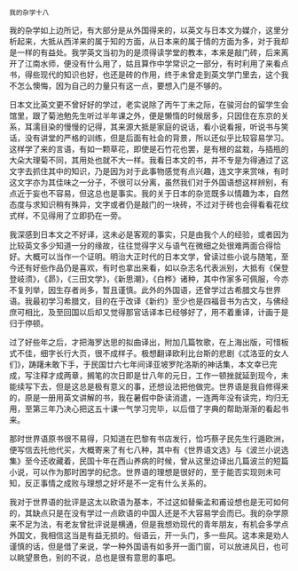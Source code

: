     我的杂学十八 

   我的杂学如上边所记，有大部分是从外国得来的，以英文与日本文为媒介，这里分析起来，大抵从西洋来的属于知的方面，从日本来的属于情的方面为多，对于我却是一样的有益处。我学英文当初为的是须得读学堂的教本，本来是敲门砖，后来离开了江南水师，便没有什么用了，姑且算作中学常识之一部分，有时利用了来看点书，得些现代的知识也好，也还是砖的作用，终于未曾走到英文学门里去，这个我不怎么懊悔，因为自己的力量只有这一点，要想入门是不够的。

   日本文比英文更不曾好好的学过，老实说除了丙午丁未之际，在骏河台的留学生会馆里，跟了菊池勉先生听过半年课之外，便是懒惰的时候居多，只因住在东京的关系，耳濡目染的慢慢的记得，其来源大抵是家庭的说话，看小说看报，听说书与笑话，没有讲堂的严格的训练，但是后面有社会的背景，所以还似乎比较容易学习。这样学了来的言语，有如一颗草花，即使是石竹花也罢，是有根的盆栽，与插瓶的大朵大理菊不同，其用处也就不大一样。我看日本文的书，并不专是为得通过了这文字去抓住其中的知识，乃是因为对于此事物感觉有点兴趣，连文字来赏味，有时这文字亦为其佳味之一分子，不很可以分离，虽然我们对于外国语想这样辨别，有点近于妄也不容易，但这总也是事实。我的关于日本的杂览既多以情趣为本，自然态度与求知识稍有殊异，文字或者仍是敲门的一块砖，不过对于砖也会得看看花纹式样，不见得用了立即扔在一旁。

   我深感到日本文之不好译，这未必是客观的事实，只是由我个人的经验，或者因为比较英文多少知道一分的缘故，往往觉得字义与语气在微细之处很难两面合得恰好。大概可以当作一个证明。明治大正时代的日本文学，曾读过些小说与随笔，至今还有好些作品仍是喜欢，有时也拿出来看，如以杂志名代表派别，大抵有《保登登岐须》，《昴》，《三田文学》，《新思潮》，《白桦》诸种，其中作家多可佩服，今亦不复列举，因生存者尚多，暂且谨慎。此外的外国语，还曾学过古希腊文与世界语。我最初学习希腊文，目的在于改译《新约》至少也是四福音书为古文，与佛经庶可相比，及至回国以后却又觉得那官话译本已经够好了，用不着重译，计画于是归于停顿。

   过了好些年之后，才把海罗达思的拟曲译出，附加几篇牧歌，在上海出版，可惜板式不佳，细字长行大页，很不成样子。极想翻译欧利比台斯的悲剧《忒洛亚的女人们》，踌躇未敢下手，于民国廿六七年间译亚坡罗陀洛斯的神话集，本文幸已完成，写注释才成两章，搁笔的次日即是廿八年的元日，工作一顿挫就延到现今，未能续写下去，但是这总是极有意义的事，还想设法把他做完。世界语是我自修得来的，原是一册用英文讲解的书，我在暑假中卧读消遣，一连两年没有读完，均归无用，至第三年乃决心把这五十课一气学习完毕，以后借了字典的帮助渐渐的看起书来。

   那时世界语原书很不易得，只知道在巴黎有书店发行，恰巧蔡孑民先生行遁欧洲，便写信去托他代买，大概寄来了有七八种，其中有《世界语文选》与《波兰小说选集》至今还收藏着，民国十年在西山养病的时候，曾从这里边译出几篇波兰的短篇小说，可以作为那时困学的纪念。世界语的理想是很好的，至于能否实现则未可知，反正事情之成败与理想之好坏是不一定有什么关系的。

   我对于世界语的批评是这太以欧语为基本，不过这如替柴孟和甫设想也是无可如何的，其缺点只是在没有学过一点欧语的中国人还是不大容易学会而已。我的杂学原来不足为法，有老友曾批评说是横通，但是我想劝现代的青年朋友，有机会多学点外国文，我相信这当是有益无损的。俗语云，开一头门，多一些风。这本来是劝人谨慎的话，但是借了来说，学一种外国语有如多开一面门窗，可以放进风日，也可以眺望景色，别的不说，总也是很有意思的事吧。

